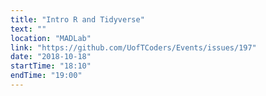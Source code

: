 ```yaml
---
title: "Intro R and Tidyverse"
text: ""
location: "MADLab"
link: "https://github.com/UofTCoders/Events/issues/197"
date: "2018-10-18"
startTime: "18:10"
endTime: "19:00"
---
```

